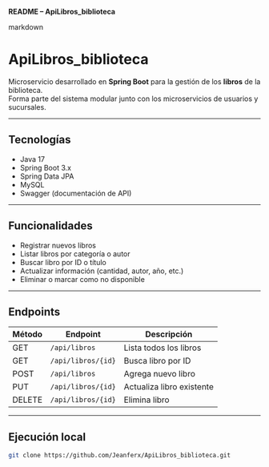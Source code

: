 **README – ApiLibros_biblioteca**

markdown
# ApiLibros_biblioteca

Microservicio desarrollado en **Spring Boot** para la gestión de los **libros** de la biblioteca.  
Forma parte del sistema modular junto con los microservicios de usuarios y sucursales.

---

## Tecnologías

- Java 17
- Spring Boot 3.x
- Spring Data JPA
- MySQL
- Swagger (documentación de API)

---

## Funcionalidades

- Registrar nuevos libros  
- Listar libros por categoría o autor  
- Buscar libro por ID o título  
- Actualizar información (cantidad, autor, año, etc.)  
- Eliminar o marcar como no disponible  

---

## Endpoints

| Método | Endpoint | Descripción |
|--------|-----------|-------------|
| GET | `/api/libros` | Lista todos los libros |
| GET | `/api/libros/{id}` | Busca libro por ID |
| POST | `/api/libros` | Agrega nuevo libro |
| PUT | `/api/libros/{id}` | Actualiza libro existente |
| DELETE | `/api/libros/{id}` | Elimina libro |

---

## Ejecución local

```bash
git clone https://github.com/Jeanferx/ApiLibros_biblioteca.git
